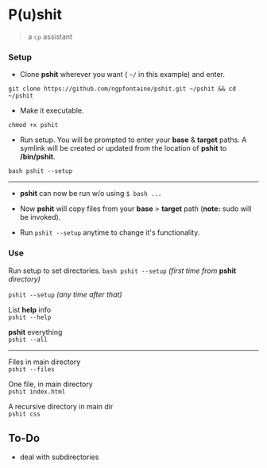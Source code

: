 # P(u)shit

> a `cp` assistant      
   
   
### Setup   

- Clone **pshit** wherever you want ( ` ~/ ` in this example) and enter.
```
git clone https://github.com/ngpfontaine/pshit.git ~/pshit && cd ~/pshit
```   

- Make it executable.
```
chmod +x pshit
```   

- Run setup. You will be prompted to enter your  **base** & **target** paths. A symlink will be created or updated from the location of **pshit** to **/bin/pshit**.
```
bash pshit --setup
```    

---   

- **pshit** can now be run w/o using `$ bash ...`   

- Now **pshit** will copy files from your **base** > **target** path (**note:** sudo will be invoked).   

- Run ` pshit --setup ` anytime to change it's functionality.   


### Use   

Run setup to set directories.
`bash pshit --setup` _(first time from_ **pshit** _directory)_   

`pshit --setup` _(any time after that)_   

List **help** info   
`pshit --help`   

**pshit** everything   
`pshit --all`   

---

Files in main directory   
`pshit --files`   

One file, in main directory   
`pshit index.html`   

A recursive directory in main dir   
`pshit css`   

## To-Do   

- deal with subdirectories   


